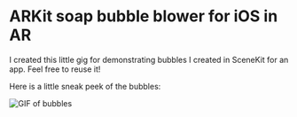 # ARKit soap bubble blower for iOS in AR

 I created this little gig for demonstrating bubbles I created in SceneKit for an app.
 Feel free to reuse it!

 Here is a little sneak peek of the bubbles:

 ![GIF of bubbles](bubbleGif.gif)
